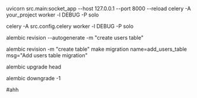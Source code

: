 uvicorn src.main:socket_app --host 127.0.0.1 --port 8000 --reload
celery -A your_project worker -l DEBUG -P solo



celery -A src.config.celery worker -l DEBUG -P solo


alembic revision --autogenerate -m "create users table"



alembic revision -m "create table"
make migration name=add_users_table msg="Add users table migration"


alembic upgrade head

alembic downgrade -1

#ahh
